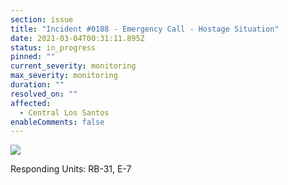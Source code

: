 ```yaml
---
section: issue
title: "Incident #0188 - Emergency Call - Hostage Situation"
date: 2021-03-04T00:31:11.895Z
status: in_progress
pinned: ""
current_severity: monitoring
max_severity: monitoring
duration: ""
resolved_on: ""
affected:
  - Central Los Santos
enableComments: false
---
```

![](https://i.imgur.com/kWPQQBR.png)

Responding Units: RB-31, E-7